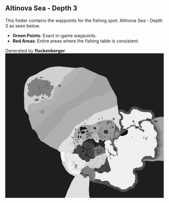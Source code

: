 ## Altinova Sea - Depth 3
This folder contains the waypoints for the fishing spot: Altinova Sea - Depth 3 as seen below.

- **Green Points**: Exact in-game waypoints.
- **Red Areas**: Entire areas where the fishing table is consistent.

Generated by **flockenberger**
![by_flockenberger](./Preview.png)